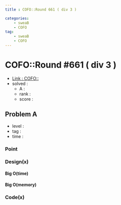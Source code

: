 ```yaml
---
title : COFO::Round 661 ( div 3 )

categories:
    - sweaB
    - COFO
tag:
    - sweaB
    - COFO
---
```

# COFO::Round #661 ( div 3 )
- [Link : COFO::](x)
- solved : 
  - A : 
  - rank : 
  - score :

## Problem A

- level :
- tag :
- time :

### Point

### Design(x)

#### Big O(time)

#### Big O(memory)

### Code(x)

